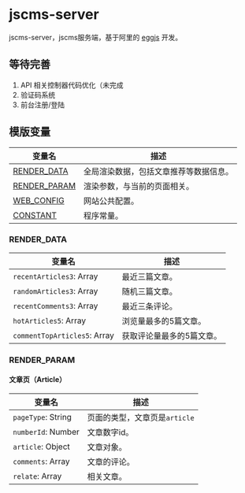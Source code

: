 # jscms-server

jscms-server，jscms服务端，基于阿里的 [eggjs](https://github.com/eggjs/egg) 开发。

## 等待完善

1. API 相关控制器代码优化（未完成
1. 验证码系统
1. 前台注册/登陆

## 模版变量

变量名 | 描述
---|---
[RENDER_DATA](#RENDER_DATA) | 全局渲染数据，包括文章推荐等数据信息。
[RENDER_PARAM](#RENDER_PARAM) | 渲染参数，与当前的页面相关。
[WEB_CONFIG](#WEB_CONFIG) | 网站公共配置。
[CONSTANT](#CONSTANT) | 程序常量。

### RENDER_DATA

变量名 | 描述
---|---
``recentArticles3``: Array | 最近三篇文章。
``randomArticles3``: Array | 随机三篇文章。
``recentComments3``: Array | 最近三条评论。
``hotArticles5``: Array | 浏览量最多的5篇文章。
``commentTopArticles5``: Array | 获取评论量最多的5篇文章。

### RENDER_PARAM

#### 文章页（Article）

变量名 | 描述
---|---
``pageType``: String | 页面的类型，文章页是``article``
``numberId``: Number | 文章数字id。
``article``: Object | 文章对象。
``comments``: Array | 文章的评论。
``relate``: Array | 相关文章。
